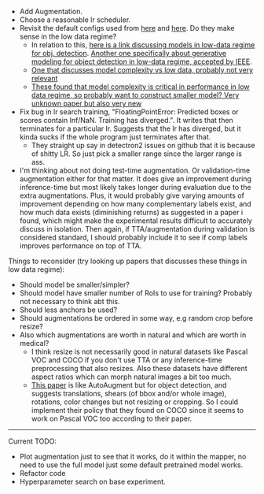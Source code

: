 * Add Augmentation.
* Choose a reasonable lr scheduler. 
* Revisit the default configs used from [here](https://github.com/facebookresearch/detectron2/blob/master/configs/Base-RCNN-FPN.yaml) and [here](https://detectron2.readthedocs.io/en/latest/modules/config.html#config-references). Do they make sense in the low data regime?  
  * In relation to this, [here is a link discussing models in low-data regime for obj. detection](https://tenfifty.io/object-detection-in-the-low-data-regime/). [Another one specifically about generative modeling for object detection in low-data regime, accepted by IEEE](https://arxiv.org/abs/1910.07169).
  * [One that discusses model complexity vs low data, probably not very relevant](https://www.cs.cmu.edu/~deva/papers/moredata.pdf)
  * [These found that model complexity is critical in performance in low data regime, so probably want to construct smaller model? Very unknown paper but also very new](https://arxiv.org/pdf/2003.12843.pdf)
* Fix bug in lr search training, "FloatingPointError: Predicted boxes or scores contain Inf/NaN. Training has diverged.". It writes that then terminates for a particular lr. Suggests that the lr has diverged, but it kinda sucks if the whole program just terminates after that.
  * They straight up say in detectron2 issues on github that it is because of shitty LR. So just pick a smaller range since the larger range is ass.
* I'm thinking about not doing test-time augmentation. Or validation-time augmentation either for that matter. It does give an improvement during inference-time but most likely takes longer during evaluation due to the extra augmentations. Plus, it would probably give varying amounts of improvement depending on how many complementary labels exist, and how much data exists (diminishing returns) as suggested in a paper i found, which might make the experimental results difficult to accurately discuss in isolation. Then again, if TTA/augmentation during validation is considered standard, I should probably include it to see if comp labels improves performance on top of TTA. 

Things to reconsider (try looking up papers that discusses these things in low data regime):
* Should model be smaller/simpler?
* Should model have smaller number of RoIs to use for training? Probably not necessary to think abt this.
* Should less anchors be used?
* Should augmentations be ordered in some way, e.g random crop before resize? 
* Also which augmentations are worth in natural and which are worth in medical?
  * I think resize is not necessarily good in natural datasets like Pascal VOC and COCO if you don't use TTA or any inference-time preprocessing that also resizes. Also these datasets have different aspect ratios which can morph natural images a bit too much.
  * [This paper](https://arxiv.org/abs/1906.11172) is like AutoAugment but for object detection, and suggests translations, shears (of bbox and/or whole image), rotations, color changes but not resizing or cropping. So I could implement their policy that they found on COCO since it seems to work on Pascal VOC too according to their paper.
---------------------------

Current TODO: 
* Plot augmentation just to see that it works, do it within the mapper, no need to use the full model just some default pretrained model works.
* Refactor code
* Hyperparameter search on base experiment.
